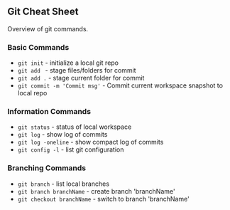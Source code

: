 ## Git Cheat Sheet

Overview of git commands.


### Basic Commands
* `git init` - initialize a local git repo
* `git add ` - stage files/folders for commit
* `git add .` - stage current folder for commit
* `git commit -m 'Commit msg'` - Commit current workspace snapshot to local repo

### Information Commands
* `git status` - status of local workspace
* `git log` - show log of commits
* `git log -oneline` - show compact log of commits
* `git config -l` - list git configuration
### Branching Commands
* `git branch` - list local branches
* `git branch branchName` - create branch 'branchName'
* `git checkout branchName` - switch to branch 'branchName'
